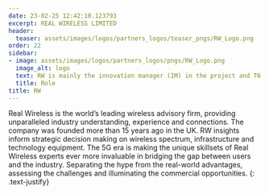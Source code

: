```yaml
---
date: 23-02-25 12:42:10.123793
excerpt: REAL WIRELESS LIMITED
header:
  teaser: assets/images/logos/partners_logos/teaser_pngs/RW_Logo.png
order: 22
sidebar:
- image: assets/images/logos/partners_logos/pngs/RW_Logo.png
  image_alt: logo
  text: RW is mainly the innovation manager (IM) in the project and T6.3 task leader. We will also provide some supports to partners across WPs in the project.
  title: Role
title: RW
---
```


Real Wireless is the world’s leading wireless advisory firm, providing unparalleled industry understanding, experience and connections. The company was founded more than 15 years ago in the UK. RW insights inform strategic decision making on wireless spectrum, infrastructure and technology equipment. The 5G era is making the unique skillsets of Real Wireless experts ever more invaluable in bridging the gap between users and the industry. Separating the hype from the real-world advantages, assessing the challenges and illuminating the commercial opportunities.
{: .text-justify}
